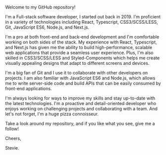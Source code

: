 Welcome to my GitHub repository!

I'm a Full-stack software developer, I started out back in 2019. I'm proficient in a variety of technologies including React, Typescript, CSS3/SCSS/LESS, Git, JavaScript ES6, Node.js, and Next.js.

I'm a pro at both front-end and back-end development and I'm comfortable working on both sides of the stack. My experience with React, Typescript, and Next.js has given me the ability to build high-performance, scalable web applications that provide a seamless user experience. Plus, I'm also skilled in CSS3/SCSS/LESS and Styled-Components which helps me create visually appealing designs that adapt to different screens and devices.

I'm a big fan of Git and I use it to collaborate with other developers on projects. I am also familiar with JavaScript ES6 and Node.js, which allows me to write server-side code and build APIs that can be easily consumed by front-end applications.

I'm always looking for ways to improve my skills and stay up-to-date with the latest technologies. I'm a proactive and detail-oriented developer who enjoys working on challenging projects and collaborating with a team. And let's not forget, I'm a huge pizza connoisseur.

Take a look around my repository, and if you like what you see, give me a follow!

Cheers,

Stevie.